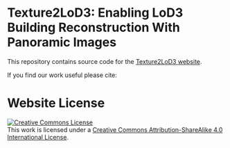 # Texture2LoD3: Enabling LoD3 Building Reconstruction With Panoramic Images

This repository contains source code for the [Texture2LoD3 website](https://wenzhaotang.github.io/Texture2LoD3/).

If you find our work useful please cite:


# Website License
<a rel="license" href="http://creativecommons.org/licenses/by-sa/4.0/"><img alt="Creative Commons License" style="border-width:0" src="https://i.creativecommons.org/l/by-sa/4.0/88x31.png" /></a><br />This work is licensed under a <a rel="license" href="http://creativecommons.org/licenses/by-sa/4.0/">Creative Commons Attribution-ShareAlike 4.0 International License</a>.
